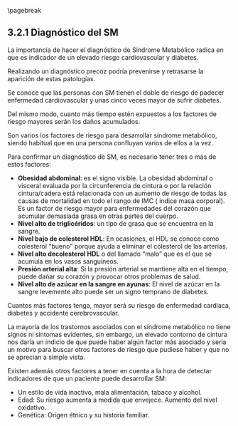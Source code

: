 \pagebreak

## 3.2.1 Diagnóstico del SM

La importancia de hacer el diagnóstico de Síndrome Metabólico radica en que es indicador de un elevado riesgo cardiovascular y diabetes. 

Realizando un diagnóstico precoz podría prevenirse y retrasarse la aparición de estas patologías.

Se conoce que las personas con SM tienen el doble de riesgo de padecer enfermedad cardiovascular y unas cinco veces mayor de sufrir diabetes. 

Del mismo modo, cuanto más tiempo estén expuestos a los factores de riesgo mayores serán los daños acumulados. 

Son varios los factores de riesgo para desarrollar síndrome metabólico, siendo habitual que en una persona confluyan varios de ellos a la vez.

Para confirmar un diagnóstico de SM, es necesario tener tres o más de estos factores: 

- **Obesidad abdominal**: es el signo visible. La obesidad abdominal o visceral evaluada por la circunferencia de cintura o por la relación cintura/cadera está relacionada con un aumento de riesgo de todas las causas de mortalidad en todo el rango de IMC ( indice masa corporal). Es un factor de riesgo mayor para enfermedades del corazón que acumular demasiada grasa en otras partes del cuerpo. 
- **Nivel alto de triglicéridos**: un tipo de grasa que se encuentra en la sangre. 
- **Nivel bajo de colesterol HDL**: En ocasiones, el HDL se conoce como colesterol "bueno" porque ayuda a eliminar el colesterol de las arterias. 
- **Nivel alto decolesterol HDL** o del llamado “malo” que es el que se acumula en los vasos sanguíneos. 
- **Presión arterial alta**: Si la presión arterial se mantiene alta en el tiempo, puede dañar su corazón y provocar otros problemas de salud. 
- **Nivel alto de azúcar en la sangre en ayunas**: El nivel de azúcar en la sangre levemente alto puede ser un signo temprano de diabetes. 

Cuantos más factores tenga, mayor será su riesgo de enfermedad cardíaca, diabetes y accidente cerebrovascular. 

La mayoría de los trastornos asociados con el síndrome metabólico no tiene signos ni síntomas evidentes, sin embargo, un elevado contorno de cintura nos daría un indicio de que puede haber algún factor más asociado y sería un motivo  para buscar  otros factores de riesgo que pudiese haber y que no se aprecian a simple vista. 

Existen además otros factores a tener en cuenta a la hora de detectar indicadores de que un paciente puede desarrollar SM: 

- Un estilo de vida inactivo, mala alimentación, tabaco y alcohol. 
- Edad: Su riesgo aumenta a medida que envejece. Aumento del nivel oxidativo. 
- Genética: Origen étnico y su historia familiar. 
